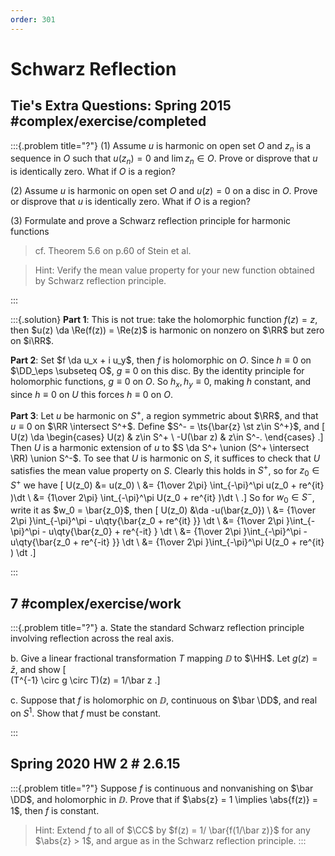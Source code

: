```yaml
---
order: 301
---
```


# Schwarz Reflection

## Tie's Extra Questions: Spring 2015 #complex/exercise/completed

:::{.problem title="?"}
(1) Assume $u$ is harmonic on open set $O$ and $z_n$ is a sequence
in $O$ such that $u(z_n) = 0$ and $\lim z_n \in O$. Prove or
disprove that $u$ is identically zero. What if $O$ is a region?

(2) Assume $u$ is harmonic on open set $O$ and $u(z) = 0$ on a
disc in $O$. Prove or disprove that $u$ is identically zero. What if
$O$ is a region?

(3) Formulate and prove a Schwarz reflection principle for
harmonic functions

> cf. Theorem 5.6 on p.60 of Stein et al.

> Hint: Verify the mean value property for your new function obtained by
Schwarz reflection principle.

:::

:::{.solution}
**Part 1**:
This is not true: take the holomorphic function $f(z) = z$, then $u(z) \da \Re(f(z)) = \Re(z)$ is harmonic on nonzero on $\RR$ but zero on $i\RR$.

**Part 2**:
Set $f \da u_x + i u_y$, then $f$ is holomorphic on $O$.
Since $h\equiv 0$ on $\DD_\eps \subseteq O$, $g\equiv 0$ on this disc.
By the identity principle for holomorphic functions, $g\equiv 0$ on $O$.
So $h_x, h_y \equiv 0$, making $h$ constant, and since $h\equiv 0$ on $U$ this forces $h\equiv 0$ on $O$.

**Part 3**:
Let $u$ be harmonic on $S^+$, a region symmetric about $\RR$, and that $u\equiv 0$ on $\RR \intersect S^+$.
Define $S^- = \ts{\bar{z} \st z\in S^+}$, and
\[
U(z) \da 
\begin{cases}
 U(z) &  z\in S^+
\\
 -U(\bar z) & z\in S^-.
\end{cases}
.\]
Then $U$ is a harmonic extension of $u$ to $S \da S^+ \union (S^+ \intersect \RR) \union S^-$.
To see that $U$ is harmonic on $S$, it suffices to check that $U$ satisfies the mean value property on $S$.
Clearly this holds in $S^+$, so for $z_0\in S^+$ we have
\[
U(z_0) 
&= u(z_0) \\
&= {1\over 2\pi} \int_{-\pi}^\pi u(z_0 + re^{it} )\dt \\
&= {1\over 2\pi} \int_{-\pi}^\pi U(z_0 + re^{it} )\dt \\
.\]
So for $w_0\in S^-$, write it as $w_0 = \bar{z_0}$, then
\[
U(z_0)
&\da -u(\bar{z_0}) \\
&= {1\over 2\pi }\int_{-\pi}^\pi - u\qty{\bar{z_0 + re^{it} }} \dt \\
&= {1\over 2\pi }\int_{-\pi}^\pi - u\qty{\bar{z_0} + re^{-it} } \dt \\
&= {1\over 2\pi }\int_{-\pi}^\pi - u\qty{\bar{z_0 + re^{-it} }} \dt \\
&= {1\over 2\pi }\int_{-\pi}^\pi U(z_0 + re^{it} ) \dt
.\]

:::

## 7 #complex/exercise/work

:::{.problem title="?"}
a. 
State the standard Schwarz reflection principle involving reflection across the real axis.

b. 
Give a linear fractional transformation $T$ mapping $\DD$ to $\HH$.
Let $g(z) = \bar z$, and show
\[  
(T^{-1} \circ g \circ T)(z) = 1/\bar z
.\]

c.
Suppose that $f$ is holomorphic on $\DD$, continuous on $\bar \DD$, and real on $S^1$.
Show that $f$ must be constant.

:::

## Spring 2020 HW 2 #  2.6.15

:::{.problem title="?"}
Suppose $f$ is continuous and nonvanishing on $\bar \DD$, and holomorphic in $\DD$.
Prove that if $\abs{z} = 1 \implies \abs{f(z)} = 1$, then $f$ is constant.

> Hint: Extend $f$ to all of $\CC$ by $f(z) = 1/ \bar{f(1/\bar z)}$ for any $\abs{z} > 1$, and argue as in the Schwarz reflection principle.
:::


